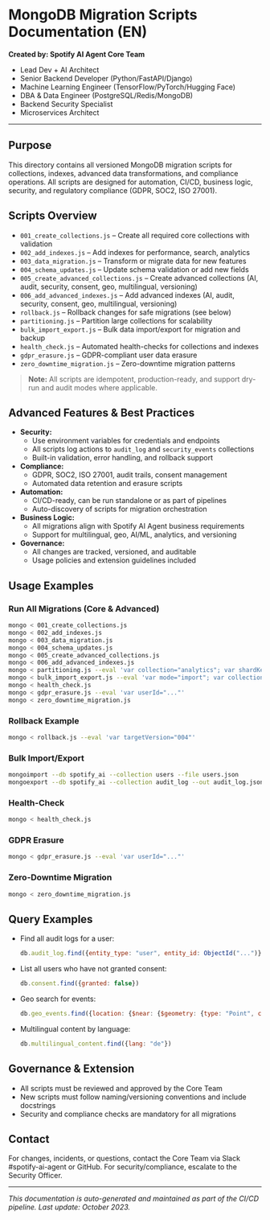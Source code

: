 # MongoDB Migration Scripts Documentation (EN)

**Created by: Spotify AI Agent Core Team**
- Lead Dev + AI Architect
- Senior Backend Developer (Python/FastAPI/Django)
- Machine Learning Engineer (TensorFlow/PyTorch/Hugging Face)
- DBA & Data Engineer (PostgreSQL/Redis/MongoDB)
- Backend Security Specialist
- Microservices Architect

---

## Purpose
This directory contains all versioned MongoDB migration scripts for collections, indexes, advanced data transformations, and compliance operations. All scripts are designed for automation, CI/CD, business logic, security, and regulatory compliance (GDPR, SOC2, ISO 27001).

## Scripts Overview
- `001_create_collections.js` – Create all required core collections with validation
- `002_add_indexes.js` – Add indexes for performance, search, analytics
- `003_data_migration.js` – Transform or migrate data for new features
- `004_schema_updates.js` – Update schema validation or add new fields
- `005_create_advanced_collections.js` – Create advanced collections (AI, audit, security, consent, geo, multilingual, versioning)
- `006_add_advanced_indexes.js` – Add advanced indexes (AI, audit, security, consent, geo, multilingual, versioning)
- `rollback.js` – Rollback changes for safe migrations (see below)
- `partitioning.js` – Partition large collections for scalability
- `bulk_import_export.js` – Bulk data import/export for migration and backup
- `health_check.js` – Automated health-checks for collections and indexes
- `gdpr_erasure.js` – GDPR-compliant user data erasure
- `zero_downtime_migration.js` – Zero-downtime migration patterns

> **Note:** All scripts are idempotent, production-ready, and support dry-run and audit modes where applicable.

## Advanced Features & Best Practices
- **Security:**
  - Use environment variables for credentials and endpoints
  - All scripts log actions to `audit_log` and `security_events` collections
  - Built-in validation, error handling, and rollback support
- **Compliance:**
  - GDPR, SOC2, ISO 27001, audit trails, consent management
  - Automated data retention and erasure scripts
- **Automation:**
  - CI/CD-ready, can be run standalone or as part of pipelines
  - Auto-discovery of scripts for migration orchestration
- **Business Logic:**
  - All migrations align with Spotify AI Agent business requirements
  - Support for multilingual, geo, AI/ML, analytics, and versioning
- **Governance:**
  - All changes are tracked, versioned, and auditable
  - Usage policies and extension guidelines included

## Usage Examples
### Run All Migrations (Core & Advanced)
```bash
mongo < 001_create_collections.js
mongo < 002_add_indexes.js
mongo < 003_data_migration.js
mongo < 004_schema_updates.js
mongo < 005_create_advanced_collections.js
mongo < 006_add_advanced_indexes.js
mongo < partitioning.js --eval 'var collection="analytics"; var shardKey="user_id"'
mongo < bulk_import_export.js --eval 'var mode="import"; var collection="users"; var file="users.json"'
mongo < health_check.js
mongo < gdpr_erasure.js --eval 'var userId="..."'
mongo < zero_downtime_migration.js
```

### Rollback Example
```bash
mongo < rollback.js --eval 'var targetVersion="004"'
```

### Bulk Import/Export
```bash
mongoimport --db spotify_ai --collection users --file users.json
mongoexport --db spotify_ai --collection audit_log --out audit_log.json
```

### Health-Check
```bash
mongo < health_check.js
```

### GDPR Erasure
```bash
mongo < gdpr_erasure.js --eval 'var userId="..."'
```

### Zero-Downtime Migration
```bash
mongo < zero_downtime_migration.js
```

## Query Examples
- Find all audit logs for a user:
  ```js
  db.audit_log.find({entity_type: "user", entity_id: ObjectId("...")})
  ```
- List all users who have not granted consent:
  ```js
  db.consent.find({granted: false})
  ```
- Geo search for events:
  ```js
  db.geo_events.find({location: {$near: {$geometry: {type: "Point", coordinates: [lng, lat]}, $maxDistance: 10000}}})
  ```
- Multilingual content by language:
  ```js
  db.multilingual_content.find({lang: "de"})
  ```

## Governance & Extension
- All scripts must be reviewed and approved by the Core Team
- New scripts must follow naming/versioning conventions and include docstrings
- Security and compliance checks are mandatory for all migrations

## Contact
For changes, incidents, or questions, contact the Core Team via Slack #spotify-ai-agent or GitHub. For security/compliance, escalate to the Security Officer.

---

*This documentation is auto-generated and maintained as part of the CI/CD pipeline. Last update: October 2023.*


